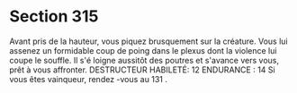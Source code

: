 # Section 315

Avant pris de la hauteur, vous piquez brusquement sur la créature. Vous lui assenez un
formidable coup de poing dans le plexus dont la violence lui coupe le souffle. Il s'é loigne
aussitôt des poutres et s'avance vers vous, prêt à vous affronter.
DESTRUCTEUR HABILETÉ: 12 ENDURANCE : 14
Si vous êtes vainqueur, rendez -vous au  131 .
